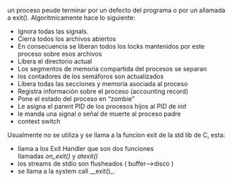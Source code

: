 
un proceso peude terminar por un defecto del programa o por un allamada a exit().
Algoritmicamente hace lo siguiente:
- Ignora todas las signals.
- Cierra todos los archivos abiertos
- En consecuencia se liberan todos los locks mantenidos por este proceso sobre esos archivos
- Libera el directorio actual
- Los segmentos de memoria compartida del procesos se separan
- los contadores de los semáforos son actualizados
- Libera todas las secciones y memoria asociada al proceso
- Registra información sobre el proceso (accounting record)
- Pone el estado del proceso en “zombie”
- Le asigna el parent PID de los procesos hijos al PID de _init_
- le manda una signal o señal de muerte al proceso padre
- context switch

Usualmente no se utiliza y se llama a la funcion exit de la std lib de C, esta: 

- llama a los Exit Handler que son dos funciones llamadas _on_exit()_ y _atexit()_
- los streams de stdio son flusheados ( buffer–>disco )
- se llama a la system call __exit()_.
